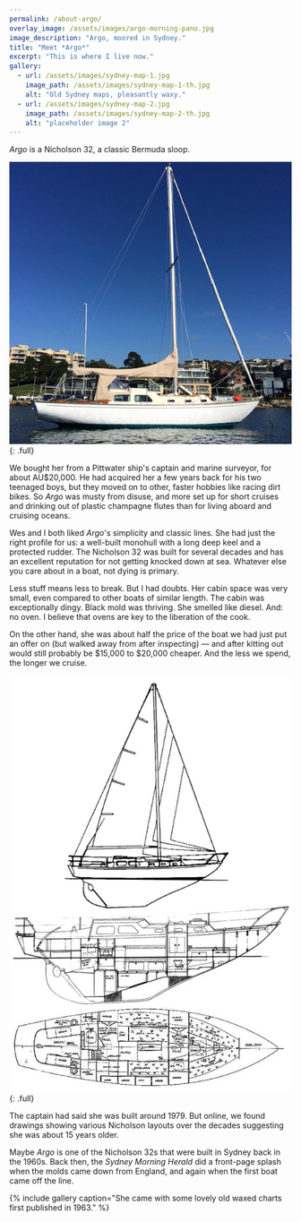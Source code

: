 ```yaml
---
permalink: /about-argo/
overlay_image: /assets/images/argo-morning-pano.jpg
image_description: "Argo, moored in Sydney."
title: "Meet *Argo*"
excerpt: "This is where I live now."
gallery:
  - url: /assets/images/sydney-map-1.jpg
    image_path: /assets/images/sydney-map-1-th.jpg
    alt: "Old Sydney maps, pleasantly waxy."
  - url: /assets/images/sydney-map-2.jpg
    image_path: /assets/images/sydney-map-2-th.jpg
    alt: "placeholder image 2"
---
```

*Argo* is a Nicholson 32, a classic Bermuda sloop.

![full](/assets/images/argo-from-side.jpg)
{: .full}

We bought her from a Pittwater ship's captain and marine surveyor, for about AU$20,000. He had acquired her a few years back for his two teenaged boys, but they moved on to other, faster hobbies like racing dirt bikes. So *Argo* was musty from disuse, and more set up for short cruises and drinking out of plastic champagne flutes than for living aboard and cruising oceans.

Wes and I both liked *Argo*'s simplicity and classic lines. She had just the right profile for us: a well-built monohull with a long deep keel and a protected rudder. The Nicholson 32 was built for several decades and has an excellent reputation for not getting knocked down at sea. Whatever else you care about in a boat, not dying is primary.

Less stuff means less to break. But I had doubts. Her cabin space was very small, even compared to other boats of similar length. The cabin was exceptionally dingy. Black mold was thriving. She smelled like diesel. And: no oven. I believe that ovens are key to the liberation of the cook.

On the other hand, she was about half the price of the boat we had just put an offer on (but walked away from after inspecting) — and after kitting out would still probably be $15,000 to $20,000 cheaper. And the less we spend, the longer we cruise.

![full](/assets/images/nicholson-32-drawing.jpg){: .full}

The captain had said she was built around 1979. But online, we found drawings showing various Nicholson layouts over the decades suggesting she was about 15 years older.

Maybe *Argo* is one of the Nicholson 32s that were built in Sydney back in the 1960s. Back then, the *Sydney Morning Herald* did a front-page splash when the molds came down from England, and again when the first boat came off the line.

{% include gallery caption="She came with some lovely old waxed charts first published in 1963." %}




